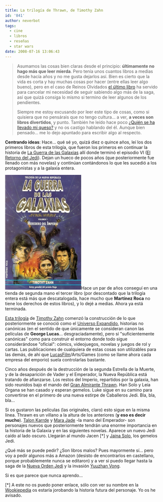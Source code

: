 ```yaml
---
title: La trilogía de Thrawn, de Timothy Zahn
id: '841'
author: neverbot
tags:
  - cine
  - libros
  - reseñas
  - star wars
date: 2008-07-16 13:06:43
---
```


> Asumamos las cosas bien claras desde el principio: **últimamente no hago más que leer mierda**. Pero tenía unos cuantos libros a medias desde hacía años y no me gusta dejarlos así. Bien es cierto que la vida es corta y hay muchas cosas por hacer (entre ellas leer algo bueno), pero en el caso de Reinos Olvidados [el último libro](/el-legado-de-rasalvatore/) ha servido para cancelar mi necesidad de seguir sabiendo algo más de la saga, así que quizá consiga lo mismo si termino de leer algunos de los pendientes.
>
> Siempre me estoy excusando por leer este tipo de cosas, como si quisiera que no pensárais que no tengo cultura... a ver, **a veces son libros divertidos**, y punto. También he leído hace poco [¿Quién se ha llevado mi queso?](http://en.wikipedia.org/wiki/Who_Moved_My_Cheese%3F) y no os castigo hablando del él. Aunque bien pensado... me lo dejo apuntado para escribir algo al respecto.

**Centrando ideas**: Hace... qué sé yo, quizá diez o quince años, leí los dos primeros libros de esta trilogía, que fueron los primeros en continuar la historia de [La Guerra de las Galaxias](http://en.wikipedia.org/wiki/Star_wars) allí donde terminó el episodio VI ([El Retorno del Jedi](http://en.wikipedia.org/wiki/Star_Wars_Episode_VI:_Return_of_the_Jedi)). Dejan un hueco de pocos años (que posteriormente fue llenado con más novelas) y continúan contándonos lo que les sucedió a los protagonistas y a la galaxia entera.

![Star Wars - Heredero del Imperio](./la-trilogia-de-thrawn-de-timothy-zahn/star-wars-heredero-del-imperio.jpg "Star Wars - Heredero del Imperio")Hace un par de años conseguí en una tienda de segunda mano el tercer libro (por descontado que la trilogía entera está más que descatalogada, hace mucho que **Martínez Roca** no tiene los derechos de estos libros), y lo dejé a medias. Ahora ya está terminada.

[Esta trilogía](http://en.wikipedia.org/wiki/Thrawn_Trilogy) de [Timothy Zahn](http://en.wikipedia.org/wiki/Timothy_Zahn) comenzó la construcción de lo que posteriormente se conoció como el [Universo Expandido](http://en.wikipedia.org/wiki/Star_Wars_Expanded_Universe), historias no canónicas (en el sentido de que únicamente se consideran canon las películas de **George Lucas**... desgraciadamente), pero sí "suficientemente canónicas" como para construir el entorno donde todo sigue considerándose "oficial": cómics, videojuegos, novelas y juegos de rol y cartas. Las publicaciones de cualquiera de estas cosas son utilizables para las demás, de ahí que [LucasFilm](http://en.wikipedia.org/wiki/Lucasfilm)/Arts/Games (como se llame ahora cada empresa del emporio) suela controlarlas bastante.

Cinco años después de la destrucción de la segunda Estrella de la Muerte, y de la desaparición de Vader y el Emperador, la Nueva República está tratando de afianzarse. Los restos del Imperio, repartidos por la galaxia, han sido reunidos bajo el mando del [Gran Almirante Thrawn](http://en.wikipedia.org/wiki/Grand_Admiral_Thrawn). Han Solo y Leia Organa se han casado y esperan gemelos. Luke sigue en su camino para convertirse en el primero de una nueva estirpe de Caballeros Jedi. Bla, bla, bla...

Si os gustaron las películas (las originales, claro) esto sigue en la misma línea. Thrawn es un villano a la altura de los anteriores (**y eso es decir mucho**). [Talon Karrde](http://starwars.wikia.com/wiki/Talon_Karrde) y [Mara Jade](http://starwars.wikia.com/wiki/Mara_Jade) -la mano del Emperador- son personajes nuevos que posteriormente tendrán una enorme importancia en la historia de la Galaxia y en las siguientes novelas. Aparece un nuevo Jedi caído al lado oscuro. Llegarán al mundo Jacen \[\*\] y [Jaina Solo](http://starwars.wikia.com/wiki/Jaina_Solo), los gemelos Jedi.

¿Qué más se puede pedir? ¿Son libros malos? Pues mayormente sí... pero voy a pedir algunos más a Amazon (desisto de encontrarlos en castellano, porque probablemente nunca se editaron) y a ver si puedo llegar hasta la saga de la [Nueva Orden Jedi](http://starwars.wikia.com/wiki/The_New_Jedi_Order) y la invasión [Yuuzhan Vong](http://starwars.wikia.com/wiki/Yuuzhan_Vong).

Si es que parece que nunca aprendo...

\[\*\] A este no os puedo poner enlace, sólo con ver su nombre en la [Wookiepedia](http://starwars.wikia.com/wiki/Main_Page) os estaría jorobando la historia futura del personaje. Yo os he avisado.
